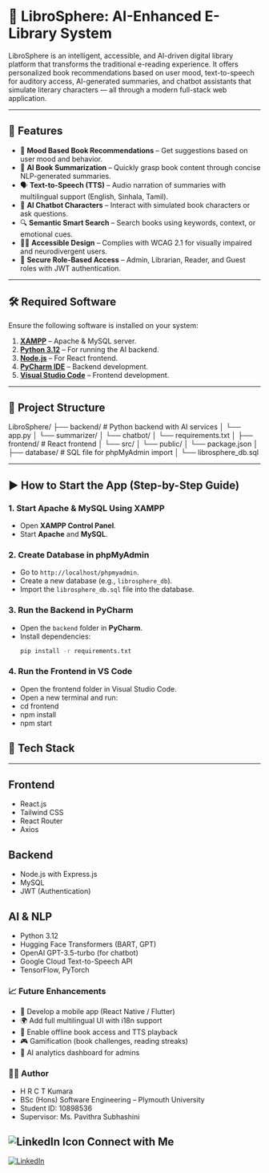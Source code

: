 # 📘 LibroSphere: AI-Enhanced E-Library System

LibroSphere is an intelligent, accessible, and AI-driven digital library platform that transforms the traditional e-reading experience. It offers personalized book recommendations based on user mood, text-to-speech for auditory access, AI-generated summaries, and chatbot assistants that simulate literary characters — all through a modern full-stack web application.

---

## 🌟 Features

- 📖 **Mood Based Book Recommendations** – Get suggestions based on user mood and behavior.
- 📝 **AI Book Summarization** – Quickly grasp book content through concise NLP-generated summaries.
- 🗣️ **Text-to-Speech (TTS)** – Audio narration of summaries with multilingual support (English, Sinhala, Tamil).
- 🤖 **AI Chatbot Characters** – Interact with simulated book characters or ask questions.
- 🔍 **Semantic Smart Search** – Search books using keywords, context, or emotional cues.
- 🧑‍🦯 **Accessible Design** – Complies with WCAG 2.1 for visually impaired and neurodivergent users.
- 🔐 **Secure Role-Based Access** – Admin, Librarian, Reader, and Guest roles with JWT authentication.

---

## 🛠️ Required Software

Ensure the following software is installed on your system:

1. **[XAMPP](https://www.apachefriends.org/index.html)** – Apache & MySQL server.
2. **[Python 3.12](https://www.python.org/downloads/release/python-3120/)** – For running the AI backend.
3. **[Node.js](https://nodejs.org/)** – For React frontend.
4. **[PyCharm IDE](https://www.jetbrains.com/pycharm/)** – Backend development.
5. **[Visual Studio Code](https://code.visualstudio.com/)** – Frontend development.

---

## 📂 Project Structure
LibroSphere/
├── backend/ # Python backend with AI services
│ └── app.py
│ └── summarizer/
│ └── chatbot/
│ └── requirements.txt
│
├── frontend/ # React frontend
│ └── src/
│ └── public/
│ └── package.json
│
├── database/ # SQL file for phpMyAdmin import
│ └── librosphere_db.sql


---

## ▶️ How to Start the App (Step-by-Step Guide)

### 1. Start Apache & MySQL Using XAMPP
- Open **XAMPP Control Panel**.
- Start **Apache** and **MySQL**.

### 2. Create Database in phpMyAdmin
- Go to `http://localhost/phpmyadmin`.
- Create a new database (e.g., `librosphere_db`).
- Import the `librosphere_db.sql` file into the database.

### 3. Run the Backend in PyCharm
- Open the `backend` folder in **PyCharm**.
- Install dependencies:
  ```bash
  pip install -r requirements.txt

### 4. Run the Frontend in VS Code
- Open the frontend folder in Visual Studio Code.
- Open a new terminal and run:
- cd frontend
- npm install
- npm start

## 🔧 Tech Stack
---

## Frontend
- React.js
- Tailwind CSS
- React Router
- Axios

## Backend
- Node.js with Express.js
- MySQL
- JWT (Authentication)

## AI & NLP
- Python 3.12
- Hugging Face Transformers (BART, GPT)
- OpenAI GPT-3.5-turbo (for chatbot)
- Google Cloud Text-to-Speech API
- TensorFlow, PyTorch

### 📈 Future Enhancements
- 📱 Develop a mobile app (React Native / Flutter)
- 🌍 Add full multilingual UI with i18n support
- 📶 Enable offline book access and TTS playback
- 🎮 Gamification (book challenges, reading streaks)
- 🧠 AI analytics dashboard for admins

### 👨‍💻 Author
- H R C T Kumara
- BSc (Hons) Software Engineering – Plymouth University
- Student ID: 10898536
- Supervisor: Ms. Pavithra Subhashini

## ![LinkedIn Icon](https://example.com/animated-linkedin.gif) Connect with Me
[![LinkedIn](https://img.shields.io/badge/LinkedIn-Connect-blue?logo=linkedin&logoColor=white)](https://www.linkedin.com/in/chamod-thilina-6a8563249/details/projects/)

